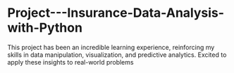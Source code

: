 # Project---Insurance-Data-Analysis-with-Python
This project has been an incredible learning experience, reinforcing my skills in data manipulation, visualization, and predictive analytics. Excited to apply these insights to real-world problems
